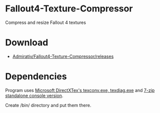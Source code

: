 # Fallout4-Texture-Compressor
Compress and resize Fallout 4 textures

# Download
- [Admirativ/Fallout4-Texture-Compressor/releases](https://github.com/Admirativ/Fallout4-Texture-Compressor/releases)

# Dependencies
Program uses [Microsoft DirectXTex's texconv.exe, texdiag.exe](https://github.com/Microsoft/DirectXTex/releases) 
and [7-zip standalone console version](http://www.7-zip.org/download.html).

Create /bin/ directory and put them there.
